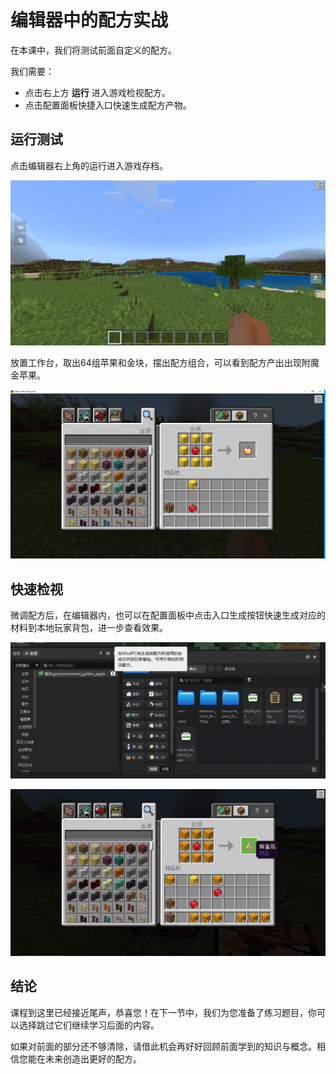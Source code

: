 # 编辑器中的配方实战

在本课中，我们将测试前面自定义的配方。



我们需要：

- 点击右上方 **运行** 进入游戏检视配方。
- 点击配置面板快捷入口快速生成配方产物。



## 运行测试

点击编辑器右上角的运行进入游戏存档。

![image-20240715201229493](./images/3_0.png)

放置工作台，取出64组苹果和金块，摆出配方组合，可以看到配方产出出现附魔金苹果。

![image-20240715201330091](./images/3_1.png)



## 快速检视

微调配方后，在编辑器内，也可以在配置面板中点击入口生成按钮快速生成对应的材料到本地玩家背包，进一步查看效果。

<img src="./images/3_2.png" alt="image-20240715201429627" style="zoom:110%;" />

![image-20240715202223498](./images/3_3.png)



## 结论

课程到这里已经接近尾声，恭喜您！在下一节中，我们为您准备了练习题目，你可以选择跳过它们继续学习后面的内容。

如果对前面的部分还不够清除，请借此机会再好好回顾前面学到的知识与概念。相信您能在未来创造出更好的配方。
